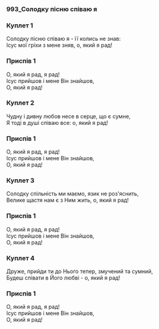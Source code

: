### 993_Солодку пісню співаю я
### Куплет 1
Солодку пісню співаю я - її колись не знав: <br/>Ісус мої гріхи з мене зняв, о, який я рад!
### Приспів 1
О, який я рад, я рад!<br/>Ісус прийшов і мене Він знайшов,<br/>О, який я рад!
### Куплет 2
Чудну і дивну любов несе в серце, що є сумне, <br/>Я тоді в душі співаю все: о, який я рад!
### Приспів 1
О, який я рад, я рад!<br/>Ісус прийшов і мене Він знайшов,<br/>О, який я рад!
### Куплет 3
Солодку спільність ми маємо, язик не роз'яснить, <br/>Велике щастя нам є з Ним жить, о, який я рад!
### Приспів 1
О, який я рад, я рад!<br/>Ісус прийшов і мене Він знайшов,<br/>О, який я рад!
### Куплет 4
Друже, прийди ти до Нього тепер, змучений та сумний, <br/>Будеш співати в Його любві - о, який я рад!
### Приспів 1
О, який я рад, я рад!<br/>Ісус прийшов і мене Він знайшов,<br/>О, який я рад!
